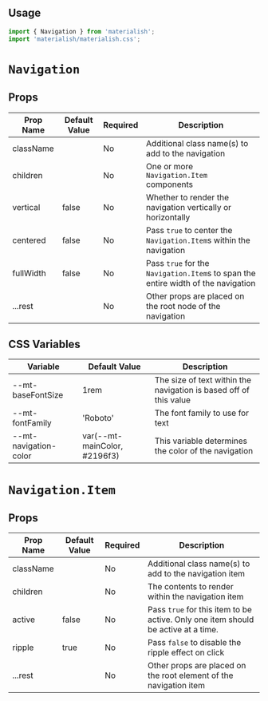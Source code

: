 ## Usage

```jsx
import { Navigation } from 'materialish';
import 'materialish/materialish.css';
```

# `Navigation`

## Props

| Prop Name | Default Value | Required | Description                                                                       |
| --------- | ------------- | -------- | --------------------------------------------------------------------------------- |
| className |               | No       | Additional class name(s) to add to the navigation                                 |
| children  |               | No       | One or more `Navigation.Item` components                                          |
| vertical  | false         | No       | Whether to render the navigation vertically or horizontally                       |
| centered  | false         | No       | Pass `true` to center the `Navigation.Item`s within the navigation                |
| fullWidth | false         | No       | Pass `true` for the `Navigation.Item`s to span the entire width of the navigation |
| ...rest   |               | No       | Other props are placed on the root node of the navigation                         |

## CSS Variables

| Variable              | Default Value                | Description                                                       |
| --------------------- | ---------------------------- | ----------------------------------------------------------------- |
| --mt-baseFontSize     | 1rem                         | The size of text within the navigation is based off of this value |
| --mt-fontFamily       | 'Roboto'                     | The font family to use for text                                   |
| --mt-navigation-color | var(--mt-mainColor, #2196f3) | This variable determines the color of the navigation              |

# `Navigation.Item`

## Props

| Prop Name | Default Value | Required | Description                                                                       |
| --------- | ------------- | -------- | --------------------------------------------------------------------------------- |
| className |               | No       | Additional class name(s) to add to the navigation item                            |
| children  |               | No       | The contents to render within the navigation item                                 |
| active    | false         | No       | Pass `true` for this item to be active. Only one item should be active at a time. |
| ripple    | true          | No       | Pass `false` to disable the ripple effect on click                                |
| ...rest   |               | No       | Other props are placed on the root element of the navigation item                 |
